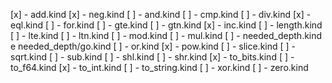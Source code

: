 [x] - add.kind
[x] - neg.kind
[ ] - and.kind
[ ] - cmp.kind
[ ] - div.kind
[x] - eql.kind
[ ] - for.kind
[ ] - gte.kind
[ ] - gtn.kind
[x] - inc.kind
[ ] - length.kind
[ ] - lte.kind
[ ] - ltn.kind
[ ] - mod.kind
[ ] - mul.kind
[ ] - needed_depth.kind e needed_depth/go.kind
[ ] - or.kind
[x] - pow.kind
[ ] - slice.kind
[ ] - sqrt.kind
[ ] - sub.kind
[ ] - shl.kind
[ ] - shr.kind
[x] - to_bits.kind
[ ] - to_f64.kind
[x] - to_int.kind
[ ] - to_string.kind
[ ] - xor.kind
[ ] - zero.kind
